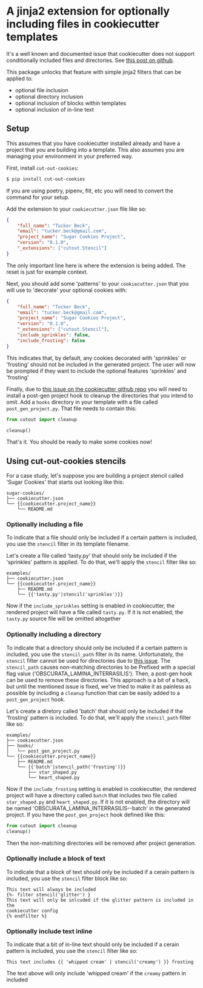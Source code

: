 # A jinja2 extension for optionally including files in cookiecutter templates

It's a well known and documented issue that cookiecutter does not support
conditionally included files and directories. See
[this post on github](https://github.com/cookiecutter/cookiecutter/issues/723).

This package unlocks that feature with simple jinja2 filters that can be
applied to:
* optional file inclusion
* optional directory inclusion
* optional inclusion of blocks within templates
* optional inclusion of in-line text


## Setup

This assumes that you have cookiecutter installed already and have a project
that you are building into a template. This also assumes you are managing
your environment in your preferred way.

First, install `cut-out-cookies`:
```bash
$ pip install cut-out-cookies
```
If you are using poetry, pipenv, flit, etc you will need to convert the
command for your setup.

Add the extension to your `cookiecutter.json` file like so:
```json
{
    "full_name": "Tucker Beck",
    "email": "tucker.beck@gmail.com",
    "project_name": "Sugar Cookies Project",
    "version": "0.1.0",
    "_extensions": ["cutout.Stencil"]
}
```
The only important line here is where the extension is being added. The
reset is just for example context.

Next, you should add some 'patterns' to your `cookiecutter.json` that you
will use to 'decorate' your optional cookies with:
```json
{
    "full_name": "Tucker Beck",
    "email": "tucker.beck@gmail.com",
    "project_name": "Sugar Cookies Project",
    "version": "0.1.0",
    "_extensions": ["cutout.Stencil"],
    "include_sprinkles": false,
    "include_frosting": false
}
```
This indicates that, by default, any cookies decorated with 'sprinkles' or
'frosting' should not be included in the generated project. The user will
now be prompted if they want to include the optional features 'sprinkles'
and 'frosting'

Finally, due to [this issue on the cookiecutter github repo](https://github.com/cookiecutter/cookiecutter/issues/1518)
you will need to install a post-gen project hook to cleanup the directories
that you intend to omit. Add a `hooks` directory in your template with a
file called `post_gen_project.py`. That file needs to contain this:
```python
from cutout import cleanup

cleanup()
```

That's it. You should be ready to make some cookies now!


## Using cut-out-cookies stencils

For a case study, let's suppose you are building a project stencil called
'Sugar Cookies' that starts out looking like this:
```
sugar-cookies/
├── cookiecutter.json
└── {{cookiecutter.project_name}}
    └── README.md
```


### Optionally including a file

To indicate that a file should only be included if a certain pattern is
included, you use the `stencil` filter in its template filename.

Let's create a file called 'tasty.py' that should only be included if the
'sprinkles' pattern is applied. To do that, we'll apply the `stencil`
filter like so:
```
examples/
├── cookiecutter.json
└── {{cookiecutter.project_name}}
    ├── README.md
    └── {{'tasty.py'|stencil('sprinkles')}}
```

Now if the `include_sprinkles` setting is enabled in cookiecutter, the rendered
project will have a file called `tasty.py`. If it is not enabled, the `tasty.py`
source file will be omitted altogether


### Optionally including a directory

To indicate that a directory should only be included if a certain pattern is
included, you use the `stencil_path` filter in its name. Unfortunately, the
`stencil` filter cannot be used for directories due to
[this issue](https://github.com/cookiecutter/cookiecutter/issues/1518). The
`stencil_path` causes non-matching directories to be Prefixed with a special
flag value ('OBSCURATA_LAMINA_INTERRASILIS'). Then, a post-gen hook can be used
to remove these directories.  This approach is a bit of a hack, but until the
mentioned issue is fixed, we've tried to make it as painless as possible by
including a `cleanup` function that can be easily added to a `post_gen_project`
hook.

Let's create a diretory called 'batch' that should only be included if the
'frosting' pattern is included. To do that, we'll apply the `stencil_path` filter
like so:
```
examples/
├── cookiecutter.json
├── hooks/
│   └── post_gen_project.py
└── {{cookiecutter.project_name}}
    ├── README.md
    └── {{'batch'|stencil_path('frosting')}}
        ├── star_shaped.py
        └── heart_shaped.py
```

Now if the `include_frosting` setting is enabled in cookiecutter, the rendered
project will have a directory called `batch` that includes two file called
`star_shaped.py` and `heart_shaped.py`. If it is not enabled, the directory will
be named 'OBSCURATA_LAMINA_INTERRASILIS--batch' in the generated project. If you
have the `post_gen_project` hook defined like this:

```python
from cutout import cleanup
cleanup()
```

Then the non-matching directories will be removed after project generation.


### Optionally include a block of text

To indicate that a block of text should only be included if a cerain pattern
is included, you use the `stencil` filter block like so:
```
This text will always be included
{%- filter stencil('glitter') }
This text will only be inlcuded if the glitter pattern is included in the
cookiecutter config
{% endfilter %}
```


### Optionally include text inline

To indicate that a bit  of in-line text should only be included if a cerain pattern
is included, you use the `stencil` filter like so:
```
This text includes {{ 'whipped cream' | stencil('creamy') }} frosting
```
The text above will only include 'whipped cream' if the `creamy` pattern in included
